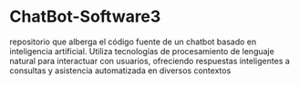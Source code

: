 # ChatBot-Software3
repositorio que alberga el código fuente de un chatbot basado en inteligencia artificial. Utiliza tecnologías de procesamiento de lenguaje natural para interactuar con usuarios, ofreciendo respuestas inteligentes a consultas y asistencia automatizada en diversos contextos
